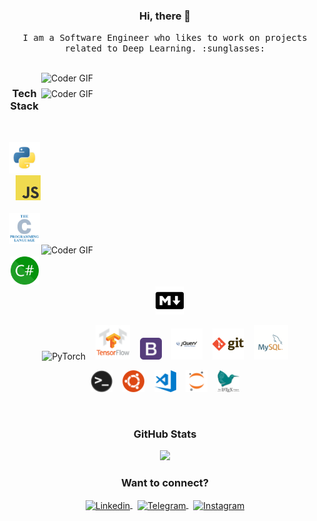 <h3 align="center">Hi, there 👋</h3>

<p align="center">
  <samp>
    I am a Software Engineer who likes to work on projects related to Deep Learning. :sunglasses:<br />
  </samp>
</p>
<br />


<img align="right" src="https://wallpaperplay.com/walls/full/2/c/2/58072.jpg" alt="Coder GIF" height="25" width="450">
<img align="right" src="https://media.giphy.com/media/836HiJc7pgzy8iNXCn/giphy.gif" alt="Coder GIF" height="250" width="450">
<img align="right" src="https://wallpaperplay.com/walls/full/2/c/2/58072.jpg" alt="Coder GIF" height="25" width="450">


<div align="left">
  <h3 align="center">Tech Stack</h3>
  <br />
  <p align="center">
    <img alt="Python" width="50px" src="https://raw.githubusercontent.com/github/explore/80688e429a7d4ef2fca1e82350fe8e3517d3494d/topics/python/python.png" />&nbsp;&nbsp;
    <img alt="Javascript" width="40px" src="https://raw.githubusercontent.com/github/explore/80688e429a7d4ef2fca1e82350fe8e3517d3494d/topics/javascript/javascript.png" />&nbsp;&nbsp;&nbsp;
    <img alt="C" width="50px" src="https://raw.githubusercontent.com/github/explore/80688e429a7d4ef2fca1e82350fe8e3517d3494d/topics/c/c.png" />&nbsp;&nbsp;&nbsp;
    <img alt="C#" width="45px" src="https://raw.githubusercontent.com/github/explore/80688e429a7d4ef2fca1e82350fe8e3517d3494d/topics/csharp/csharp.png" />&nbsp;&nbsp;&nbsp;
    <img alt="Git" width="45px" src="https://raw.githubusercontent.com/github/explore/80688e429a7d4ef2fca1e82350fe8e3517d3494d/topics/markdown/markdown.png" />
  </p>
  <p align="center">
    <img alt="PyTorch" width="150px" src="https://www.edureka.co/blog/wp-content/uploads/2018/10/Pytorch_logo.png" />&nbsp;&nbsp;&nbsp;
    <img alt="Tensorflow" width="55px" src="https://raw.githubusercontent.com/github/explore/80688e429a7d4ef2fca1e82350fe8e3517d3494d/topics/tensorflow/tensorflow.png" />&nbsp;&nbsp;&nbsp;
    <img alt="Bootstrap" width="35px" src="https://raw.githubusercontent.com/github/explore/80688e429a7d4ef2fca1e82350fe8e3517d3494d/topics/bootstrap/bootstrap.png" />&nbsp;&nbsp;&nbsp;
    <img alt="jQuery" width="50px" src="https://raw.githubusercontent.com/github/explore/80688e429a7d4ef2fca1e82350fe8e3517d3494d/topics/jquery/jquery.png" />&nbsp;&nbsp;&nbsp;
    <img alt="Git" width="50px" src="https://raw.githubusercontent.com/github/explore/80688e429a7d4ef2fca1e82350fe8e3517d3494d/topics/git/git.png" />&nbsp;&nbsp;&nbsp;
    <img alt="MySQL" width="55px" src="https://raw.githubusercontent.com/github/explore/80688e429a7d4ef2fca1e82350fe8e3517d3494d/topics/mysql/mysql.png" />
  </p>
  <p align="center">
    <img alt="Terminal" width="35px" src="https://raw.githubusercontent.com/github/explore/80688e429a7d4ef2fca1e82350fe8e3517d3494d/topics/terminal/terminal.png" />&nbsp;&nbsp;&nbsp;
    <img alt="Ubuntu" width="35px" src="https://raw.githubusercontent.com/github/explore/80688e429a7d4ef2fca1e82350fe8e3517d3494d/topics/ubuntu/ubuntu.png" />&nbsp;&nbsp;&nbsp;
    <img alt="Visual Studio Code" width="35px" src="https://raw.githubusercontent.com/github/explore/80688e429a7d4ef2fca1e82350fe8e3517d3494d/topics/visual-studio-code/visual-studio-code.png" />&nbsp;&nbsp;&nbsp;
    <img alt="Jupyter Notebook" width="35px" src="https://raw.githubusercontent.com/github/explore/80688e429a7d4ef2fca1e82350fe8e3517d3494d/topics/jupyter-notebook/jupyter-notebook.png" />&nbsp;&nbsp;&nbsp;
    <img alt="LaTeX" width="35px" src="https://raw.githubusercontent.com/github/explore/80688e429a7d4ef2fca1e82350fe8e3517d3494d/topics/latex/latex.png" />
  </p>
</div>

<br />

<h3 align="center">GitHub Stats</h3>
<p align="center">
  <img height="170" src="https://github-readme-stats.vercel.app/api?username=rvk007&show_icons=true&count_private=true&hide_border=true&hide_title=true&theme=tokyonight" />
</p>

<h3 align="center">Want to connect?</h3>
<p align="center">
  <a href="https://www.linkedin.com/in/rvk007/">
    <img align="center" alt="Linkedin" width="20px" src="https://cdn.jsdelivr.net/npm/simple-icons@v3/icons/linkedin.svg" />
  </a>&nbsp;
  <a href="https://t.me/Rakhee">
    <img align="center" alt="Telegram" width="20px" src="https://cdn.jsdelivr.net/npm/simple-icons@v3/icons/telegram.svg" />
  </a>&nbsp;
  <a href="https://www.instagram.com/rakhee_1.0/">
    <img align="center" alt="Instagram" width="20px" src="https://cdn.jsdelivr.net/npm/simple-icons@v3/icons/instagram.svg" />
  </a>
</p>
<!--
**rvk007/rvk007** is a ✨ _special_ ✨ repository because its `README.md` (this file) appears on your GitHub profile.

Here are some ideas to get you started:

- 🔭 I’m currently working on ...
- 🌱 I’m currently learning ...
- 👯 I’m looking to collaborate on ...
- 🤔 I’m looking for help with ...
- 💬 Ask me about ...
- 📫 How to reach me: ...
- 😄 Pronouns: ...
- ⚡ Fun fact: ...
-->

